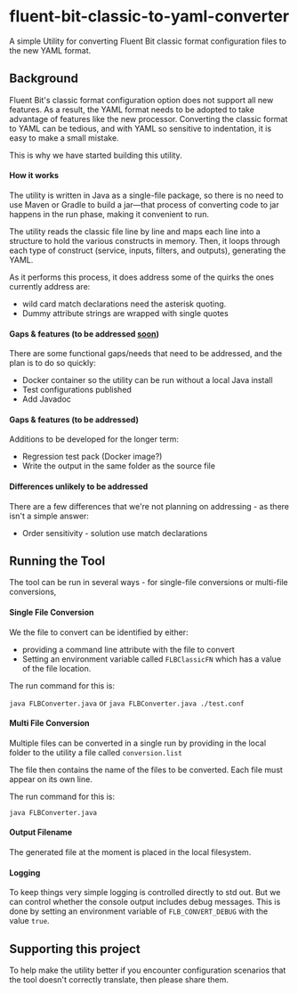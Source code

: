 # fluent-bit-classic-to-yaml-converter

A simple Utility for converting Fluent Bit classic format configuration files to the new YAML format.



## Background



Fluent Bit's classic format configuration option does not support all new features. As a result, the YAML format needs to be adopted to take advantage of features like the new processor.  Converting the classic format to YAML can be tedious, and with YAML so sensitive to indentation, it is easy to make a small mistake.

This is why we have started building this utility. 

#### How it works

The utility is written in Java as a single-file package, so there is no need to use Maven or Gradle to build a jar—that process of converting code to jar happens in the run phase, making it convenient to run.

The utility reads the classic file line by line and maps each line into a structure to hold the various constructs in memory. Then, it loops through each type of construct (service, inputs, filters, and outputs), generating the YAML. 

 As it performs this process, it does address some of the quirks the ones currently address are:

- wild card match declarations need the asterisk quoting. 
- Dummy attribute strings are wrapped with single quotes

#### Gaps & features (to be addressed <u>soon</u>)

There are some functional gaps/needs that need to be addressed, and the plan is to do so quickly:

- Docker container so the utility can be run without a local Java install
- Test configurations published
- Add Javadoc

#### Gaps & features (to be addressed)

Additions to be developed for the longer term:

- Regression test pack  (Docker image?)
- Write the output in the same folder as the source file

#### Differences unlikely to be addressed

There are a few differences that we're not planning on addressing - as there isn't a simple answer:

- Order sensitivity - solution use match declarations

## Running the Tool

The tool can be run in several ways -  for single-file conversions or multi-file conversions,

#### Single File Conversion 

We the file to convert can be identified by either:

- providing a command line attribute with the file to convert
- Setting an environment variable called `FLBClassicFN` which has a value of the file location.

The run command for this is:

`java FLBConverter.java` or `java FLBConverter.java ./test.conf`

#### Multi File Conversion

Multiple files can be converted in a single run by providing in the local folder to the utility a file called `conversion.list`

The file then contains the name of the files to be converted. Each file must appear on its own line.

The run command for this is:

`java FLBConverter.java`

####  Output Filename

The generated file at the moment is placed in the local filesystem.

#### Logging

To keep things very simple logging is controlled directly to std out. But we can control whether the console output includes debug messages.  This is done by setting an environment variable of `FLB_CONVERT_DEBUG` with the value `true`.

## Supporting this project

To help make the utility better if you encounter configuration scenarios that the tool doesn't correctly translate, then please share them.
